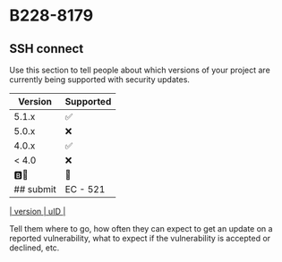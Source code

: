 # B228-8179

## SSH connect 

Use this section to tell people about which versions of your project are
currently being supported with security updates.

| Version | Supported          |
| ------- | ------------------ |
| 5.1.x   | :white_check_mark: |
| 5.0.x   | :x:                |
| 4.0.x   | :white_check_mark: |
| < 4.0   | :x:                |
| 🅱️💯    |   🔢               |
## submit | EC - 521 | 

[| version | uID |](Domain|required)

Tell them where to go, how often they can expect to get an update on a
reported vulnerability, what to expect if the vulnerability is accepted or
declined, etc.
